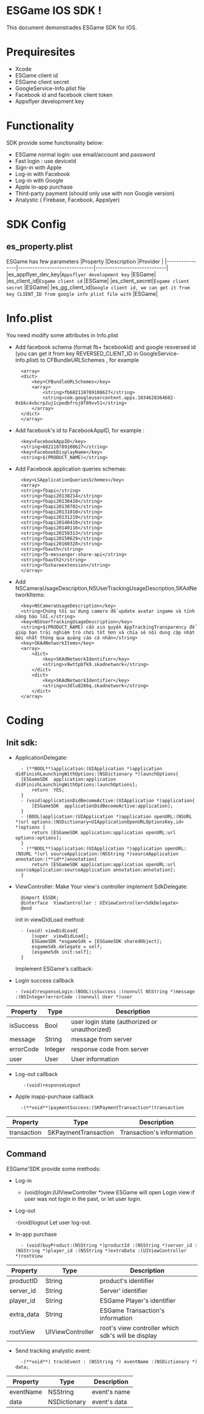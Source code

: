 


# ESGame IOS SDK !

This document demonstrades ESGame SDK for IOS.


# Prequiresites

- Xcode
- ESGame client id
- ESGame client secret
- GoogleService-Info.plist file
- Facebook id and facebook client token
- Appsflyer development key
# Functionality
SDK provide some functionality below:
- ESGame normal login: use email/account and password
- Fast login : use deviceId 
- Sign-in with Apple
- Log-in with Facebook
- Log-in with Google
- Apple in-app purchase
- Third-party payment (should only use with non Google version)
- Analystic ( Firebase, Facebook, Appslyer)

# SDK Config

## es_property.plist
ESGame has few parameters
|Property               |Description                          |Provider                         |
|----------------|-------------------------------|-----------------------------|
|es_appflyer_dev_key|`Appsflyer development key`            |ESGame|
|es_client_id|`Esgame client id`            |ESGame|
|es_client_secret|`Esgame client secret`            |ESGame|
|es_gg_client_id|`Google client id, we can get it from key CLIENT_ID from google info plist file with`            |ESGame|

# Info.plist
You need modify some attributes in Info.plist

- Add facebook schema (format fb+ facebookId) and google resversed id (you can get it from key REVERSED_CLIENT_ID in GoogleService-Info.plist) to  CFBundleURLSchemes , for example
		
		<array>
		<dict>
			<key>CFBundleURLSchemes</key>
			<array>
				<string>fb682118789108627</string>
				<string>com.googleusercontent.apps.1034628364602-0sbkc4vbcrp2uj1cpedbfroj8f89vv51</string>
			</array>
		</dict>
		</array>

- Add facebook's id to FacebookAppID, for example :

		<key>FacebookAppID</key>
		<string>682118789108627</string>
		<key>FacebookDisplayName</key>
		<string>$(PRODUCT_NAME)</string>
- Add Facebook application queries schemas:

		<key>LSApplicationQueriesSchemes</key>
		<array>
		<string>fbapi</string>
		<string>fbapi20130214</string>
		<string>fbapi20130410</string>
		<string>fbapi20130702</string>
		<string>fbapi20131010</string>
		<string>fbapi20131219</string>
		<string>fbapi20140410</string>
		<string>fbapi20140116</string>
		<string>fbapi20150313</string>
		<string>fbapi20150629</string>
		<string>fbapi20160328</string>
		<string>fbauth</string>
		<string>fb-messenger-share-api</string>
		<string>fbauth2</string>
		<string>fbshareextension</string>
		</array>
- Add NSCameraUsageDescription,NSUserTrackingUsageDescription,SKAdNetworkItems:
	
		<key>NSCameraUsageDescription</key>
		<string>Chúng tôi sử dụng camera để update avatar ingame và tính năng báo lỗi.</string>
		<key>NSUserTrackingUsageDescription</key>
		<string>$(PRODUCT_NAME) cần xin quyền AppTrackingTransparency để giúp bạn trải nghiệm trò chơi tốt hơn và chia sẻ nội dung cập nhật mới nhất thông qua quảng cáo cá nhân</string>
		<key>SKAdNetworkItems</key>
		<array>
			<dict>
				<key>SKAdNetworkIdentifier</key>
				<string>v9wttpbfk9.skadnetwork</string>
			</dict>
			<dict>
				<key>SKAdNetworkIdentifier</key>
				<string>n38lu8286q.skadnetwork</string>
			</dict>
		</array>

# Coding
## Init sdk:
- ApplicationDelegate:

	    - (**BOOL**)application:(UIApplication *)application didFinishLaunchingWithOptions:(NSDictionary *)launchOptions{
		[ESGameSDK  application:application 		didFinishLaunchingWithOptions:launchOptions];
			return  YES;
		}
		- (void)applicationDidBecomeActive:(UIApplication *)application{
			[ESGameSDK  applicationDidBecomeActive:application];
		}
		- (BOOL)application:(UIApplication *)application openURL:(NSURL *)url options:(NSDictionary<UIApplicationOpenURLOptionsKey,id> *)options {
			return [ESGameSDK application:application openURL:url options:options];
		}
		- (**BOOL**)application:(UIApplication *)application openURL:(NSURL *)url sourceApplication:(NSString *)sourceApplication annotation:(**id**)annotation{
			return [ESGameSDK application:application openURL:url sourceApplication:sourceApplication annotation:annotation];
		}
- ViewController: 
	Make Your view's controller implement SdkDelegate:

		@import ESSDK;
		@interface  ViewController : UIViewController<SdkDelegate>
		@end
	
	init in viewDidLoad method:

		- (void) viewDidLoad{
			[super  viewDidLoad];
			ESGameSDK *esgameSdk = [ESGameSDK sharedObject];
			esgameSdk.delegate = self;
			[esgameSdk init:self];
		}	

	Implement ESGame's callback:


- Login success callback

	  - (void)responseLogin:(BOOL)isSuccess :(nonnull NSString *)message :(NSInteger)errorCode :(nonnull User *)user 
|Property               |Type                          |Description                         |
|----------------|-------------------------------|-----------------------------|
|isSuccess|Bool            |user login state (authorized or unauthorized)|
|message|String            |message from server|
|errorCode|Integer            |response code from server|
|user|User            |User information|

- Log-out callback
	
		 -(void)responseLogout

- Apple inapp-purchase  callback

		-(**void**)paymentSuccess:(SKPaymentTransaction*)transaction
|Property               |Type                          |Description                         |
|----------------|-------------------------------|-----------------------------|
|transaction|SKPaymentTransaction            |Transaction's information|


## Command

ESGame'SDK provide some methods:
- Log-in
	
	- (void)login:(UIViewController *)view
ESGame will open Login view if user was not login in the past, or let user login.
- Log-out
	
	-(void)logout
Let user log-out.
- In-app purchase

		- (void)buyProduct:(NSString *)productId :(NSString *)server_id :(NSString *)player_id :(NSString *)extraData :(UIViewController *)rootView

|Property               |Type                          |Description                         |
|----------------|-------------------------------|-----------------------------|
|productID|String            |product's identifier|
|server_id|String            |Server' identifier|
|player_id|String            |ESGame Player's identifier|
|extra_data|String            |ESGame Transaction's information|
|rootView|UIViewController            |root's view controller which sdk's will be display|

- Send tracking analystic event:
	
		-(**void**) trackEvent : (NSString *) eventName :(NSDictionary *) data;

|Property               |Type                          |Description                         |
|----------------|-------------------------------|-----------------------------|
|eventName|NSString            |event's name|
|data|NSDictionary            |event's data|

  
